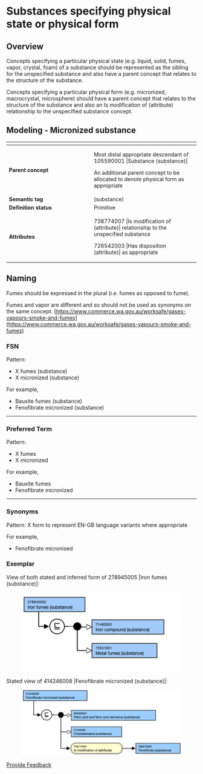 # Substances specifying physical state or physical form

## Overview

Concepts specifying a particular physical state (e.g. liquid, solid, fumes, vapor, crystal, foam) of a substance should be represented as the sibling for the unspecified substance and also have a parent concept that relates to the structure of the substance.

Concepts specifying a particular physical form (e.g. micronized, macrocrystal, microsphere) should have a parent concept that relates to the structure of the substance and also an Is modification of (attribute) relationship to the unspecified substance concept.

## Modeling - Micronized substance

<table data-header-hidden><thead><tr><th width="210.66796875"></th><th></th></tr></thead><tbody><tr><td><strong>Parent concept</strong></td><td><p>Most distal appropriate descendant of 105590001 |Substance (substance)|</p><p>An additional parent concept to be allocated to denote physical form as appropriate</p></td></tr><tr><td><strong>Semantic tag</strong></td><td>(substance)</td></tr><tr><td><strong>Definition status</strong></td><td>Primitive</td></tr><tr><td><strong>Attributes</strong></td><td><p>738774007 |Is modification of (attribute)| relationship to the unspecified substance</p><p>726542003 |Has disposition (attribute)| as appropriate</p></td></tr></tbody></table>

## Naming

Fumes should be expressed in the plural (i.e. fumes as opposed to fume).

Fumes and vapor are different and so should not be used as synonyms on the same concept. [https://www.commerce.wa.gov.au/worksafe/gases-vapours-smoke-and-fumes](https://www.commerce.wa.gov.au/worksafe/gases-vapours-smoke-and-fumes)

### FSN

Pattern:

* X fumes (substance)
* X micronized (substance)

For example,

* Bauxite fumes (substance)
* Fenofibrate micronized (substance)

***

### Preferred Term

Pattern:

* X fumes
* X micronized

For example,

* Bauxite fumes
* Fenofibrate micronized

***

### Synonyms

Pattern: X form to represent EN-GB language variants where appropriate

For example,

* Fenofibrate micronised

### Exemplar

View of both stated and inferred form of 278945005 |Iron fumes (substance)|:

<div align="left"><figure><img src="../../../../../../.gitbook/assets/image (160).png" alt=""><figcaption></figcaption></figure></div>

Stated view of 414246008 |Fenofibrate micronized (substance)|:

<figure><img src="../../../../../../.gitbook/assets/image (161).png" alt=""><figcaption></figcaption></figure>






<a href="https://docs.google.com/forms/d/e/1FAIpQLScTmbZIf0UEQwYDkY27EEWBkaiYkHSbR0_9DmFrMLXoQLyL7Q/viewform?usp=pp_url&entry.1767247133=SCT+Editorial+Guide&entry.670899847=Substances%20specifying%20physical%20state%20or%20physical%20form" class="button primary">Provide Feedback</a>
